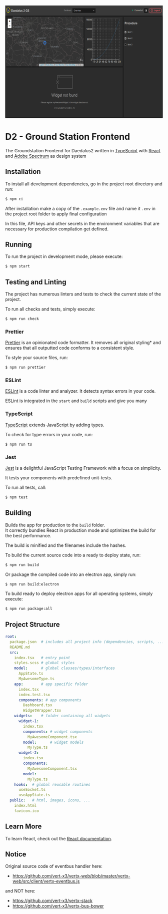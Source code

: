 <p align="center">
<img alt="Dashboard Page" height="360" width="640" src="./images/frontend-dashboard.png"  />
</p>

# D2 - Ground Station Frontend

The Groundstation Frontend for Daedalus2 written in [TypeScript](https://www.typescriptlang.org/)
with [React](https://reactjs.org/) and [Adobe Spectrum](https://spectrum.adobe.com/) as design system

## Installation

To install all development dependencies, go in the project root directory and run:
```sh
$ npm ci
```

After installation make a copy of the `.example.env` file
and name it `.env` in the project root folder to apply final configuration 

In this file, API keys and other secrets in the environment variables that are necessary for production compilation get defined.

## Running

To run the project in development mode, please execute:
```sh
$ npm start
```

## Testing and Linting

The project has numerous linters and tests to check the current state of the project.

To run all checks and tests, simply execute:
```sh
$ npm run check
```

### Prettier

[Prettier](https://prettier.io/) is an opinionated code formatter.
It removes all original styling* and ensures that all outputted code conforms to a consistent style.

To style your source files, run:
```sh
$ npm run prettier
```

### ESLint

[ESLint](https://eslint.org/) is a code linter and analyzer. It detects syntax errors in your code.

ESLint is integrated in the `start` and `build` scripts and give you many 

### TypeScript

[TypeScript](https://www.typescriptlang.org/) extends JavaScript by adding types.

To check for type errors in your code, run:
```sh
$ npm run ts
```

### Jest

[Jest](https://jestjs.io/) is a delightful JavaScript Testing Framework with a focus on simplicity.

It tests your components with predefined unit-tests.

To run all tests, call:
```sh
$ npm test
```

## Building

Builds the app for production to the `build` folder.<br />
It correctly bundles React in production mode and optimizes the build for the best performance.

The build is minified and the filenames include the hashes.

To build the current source code into a ready to deploy state, run:
```sh
$ npm run build
```

Or package the compiled code into an electron app, simply run:
```sh
$ npm run build:electron
```

To build ready to deploy electron apps for all operating systems, simply execute:
```sh
$ npm run package:all
```

## Project Structure

```yaml
root:
  package.json  # includes all project info (dependencies, scripts, ...)
  README.md
  src:
    index.tsx   # entry point 
    styles.scss # global styles
    model:      # global classes/types/interfaces
      AppState.ts
      MyAwesomeType.ts
    app:        # app specific folder
      index.tsx
      index.test.tsx
      components: # app components
        Dashboard.tsx
        WidgetWrapper.tsx
    widgets:    # folder containing all widgets
      widget-1:
        index.tsx
        components: # widget components
          MyAwesomeComponent.tsx
        model:      # widget models
          MyType.ts
      widget-2:
        index.tsx
        components:
          MyAwesomeComponent.tsx
        model:
          MyType.ts
    hooks:  # global reusable routines
      useSocket.ts
      useAppState.ts
  public:   # html, images, icons, ...
    index.html
    favicon.ico
```

## Learn More

To learn React, check out the [React documentation](https://reactjs.org/).

## Notice

Original source code of eventbus handler here:
- https://github.com/vert-x3/vertx-web/blob/master/vertx-web/src/client/vertx-eventbus.js

and NOT here:
- https://github.com/vert-x3/vertx-stack
- https://github.com/vert-x3/vertx-bus-bower
